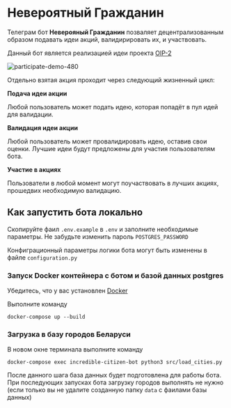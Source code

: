 # Невероятный Гражданин

Телеграм бот **Неверояный Гражданин** позваляет децентрализованным образом подавать идеи акций, валидирировать их, и участвовать.

Данный бот является реализацией идеи проекта [OIP-2](https://github.com/org97/OIPs/blob/main/OIPS/oip-2.md)

![participate-demo-480](https://user-images.githubusercontent.com/67525106/110784603-c98f9180-8261-11eb-96ac-f44fc860f321.gif)

Отдельно взятая акция проходит через следующий жизненный цикл:

**Подача идеи акции**

Любой пользователь может подать идею, которая попадёт в пул идей для валидации.

**Валидация идеи акции**

Любой пользователь может провалидировать идею, оставив свои оценки. Лучшие идеи будут предложены для участия пользователям бота.

**Участие в акциях**

Пользователи в любой момент могут поучаствовать в лучших акциях, прошедвих необходимую валидацию.


## Как запустить бота локально

Скопируйте фаил `.env.example` в `.env` и заполните необходимые параметры.
Не забудьте изменить пароль `POSTGRES_PASSWORD`

Конфиграционный параметры логики бота могут быть изменены в файле `configuration.py`

### Запуск Docker контейнера с ботом и базой данных postgres

Убедитесь, что у вас установлен [Docker](https://www.docker.com)

Выполните команду 
```
docker-compose up --build
```

### Загрузка в базу городов Беларуси

В новом окне терминала выполните команду 
```
docker-compose exec incredible-citizen-bot python3 src/load_cities.py
```

После данного шага база данных будет подготовлена для работы бота. При последующих запусках бота загрузку городов выполнять не нужно (если только вы не удалите созданную папку `data` с фаилами базы данных)
